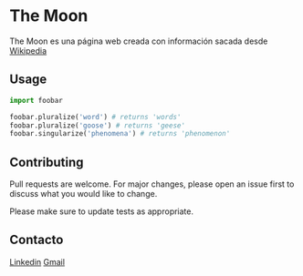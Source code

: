# The Moon

The Moon es una página web creada con información sacada desde [Wikipedia](https://es.wikipedia.org/wiki/Luna)


## Usage

```python
import foobar

foobar.pluralize('word') # returns 'words'
foobar.pluralize('goose') # returns 'geese'
foobar.singularize('phenomena') # returns 'phenomenon'
```

## Contributing
Pull requests are welcome. For major changes, please open an issue first to discuss what you would like to change.

Please make sure to update tests as appropriate.

## Contacto
[Linkedin](https://www.linkedin.com/in/nicolas-agustin-juanico/)
[Gmail](nicolas.juany@gmail.com)